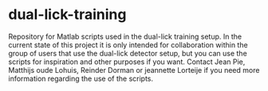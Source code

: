 # dual-lick-training
Repository for Matlab scripts used in the dual-lick training setup. In the current state of this project it is only intended for collaboration within the group of users that use the dual-lick detector setup, but you can use the scripts for inspiration and other purposes if you want. Contact Jean Pie, Matthijs oude Lohuis, Reinder Dorman or jeannette Lorteije if you need more information regarding the use of the scripts.

